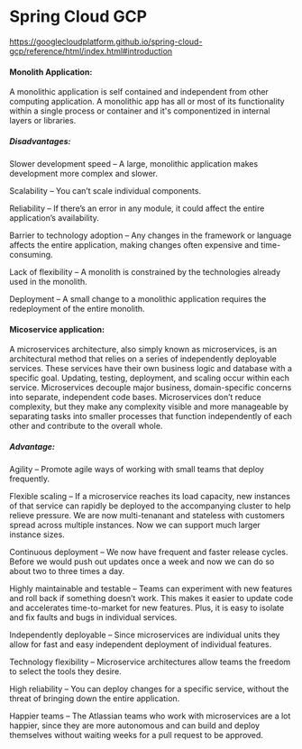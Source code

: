 # Spring Cloud GCP
https://googlecloudplatform.github.io/spring-cloud-gcp/reference/html/index.html#introduction

#### Monolith Application:

A monolithic application is self contained and independent from other computing application.
A monolithic app has all or most of its functionality within a single process or container and it's componentized in internal layers or libraries.

##### Disadvantages:
Slower development speed – A large, monolithic application makes development more complex and slower.

Scalability – You can’t scale individual components.

Reliability – If there’s an error in any module, it could affect the entire application’s availability.

Barrier to technology adoption – Any changes in the framework or language affects the entire application, making changes often expensive and time-consuming.

Lack of flexibility – A monolith is constrained by the technologies already used in the monolith.

Deployment – A small change to a monolithic application requires the redeployment of the entire monolith.

#### Micoservice application:
A microservices architecture, also simply known as microservices, is an architectural method that relies on a series of independently deployable services. These services have their own business logic and database with a specific goal. Updating, testing, deployment, and scaling occur within each service. Microservices decouple major business, domain-specific concerns into separate, independent code bases. Microservices don’t reduce complexity, but they make any complexity visible and more manageable by separating tasks into smaller processes that function independently of each other and contribute to the overall whole. 

##### Advantage:
Agility – Promote agile ways of working with small teams that deploy frequently.

Flexible scaling – If a microservice reaches its load capacity, new instances of that service can rapidly be deployed to the accompanying cluster to help relieve pressure. We are now multi-tenanant and stateless with customers spread across multiple instances. Now we can support much larger instance sizes. 

Continuous deployment – We now have frequent and faster release cycles. Before we would push out updates once a week and now we can do so about two to three times a day. 

Highly maintainable and testable – Teams can experiment with new features and roll back if something doesn’t work. This makes it easier to update code and accelerates time-to-market for new features. Plus, it is easy to isolate and fix faults and bugs in individual services.

Independently deployable – Since microservices are individual units they allow for fast and easy independent deployment of individual features. 

Technology flexibility – Microservice architectures allow teams the freedom to select the tools they desire. 

High reliability – You can deploy changes for a specific service, without the threat of bringing down the entire application.

Happier teams – The Atlassian teams who work with microservices are a lot happier, since they are more autonomous and can build and deploy themselves without waiting weeks for a pull request to be approved.
